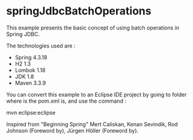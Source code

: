 # springJdbcBatchOperations
This example presents the basic concept of using batch operations in Spring JDBC.

The technologies used are :
 - Spring 4.3.18
 - H2 1.3
 - Lombok 1.18
 - JDK 1.8
 - Maven 3.3.9

You can convert this example to an Eclipse IDE project by going to folder where is the pom.xml is, and use the command :

mvn eclipse:eclipse

Inspired from "Beginning Spring" Mert Caliskan, Kenan Sevindik, Rod Johnson (Foreword by), Jürgen Höller (Foreword by).